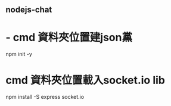## nodejs-chat

# - cmd 資料夾位置建json黨
npm init -y

# cmd 資料夾位置載入socket.io lib
npm install -S express socket.io
